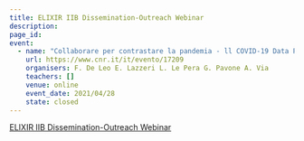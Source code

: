 ```yaml
---
title: ELIXIR IIB Dissemination-Outreach Webinar
description: 
page_id: 
event:
  - name: "Collaborare per contrastare la pandemia - ll COVID-19 Data Portal italiano: un punto di riferimento nazionale per i dati della pandemia"
    url: https://www.cnr.it/it/evento/17209
    organisers: F. De Leo E. Lazzeri L. Le Pera G. Pavone A. Via
    teachers: []
    venue: online
    event_date: 2021/04/28
    state: closed
---
```


[ELIXIR IIB Dissemination-Outreach Webinar](https://www.cnr.it/it/evento/17209)


<br>

